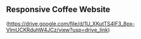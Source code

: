 ## Responsive Coffee Website

(https://drive.google.com/file/d/1U_XKutTS4lF3_8px-VlmUCKRduhW4JCz/view?usp=drive_link)
